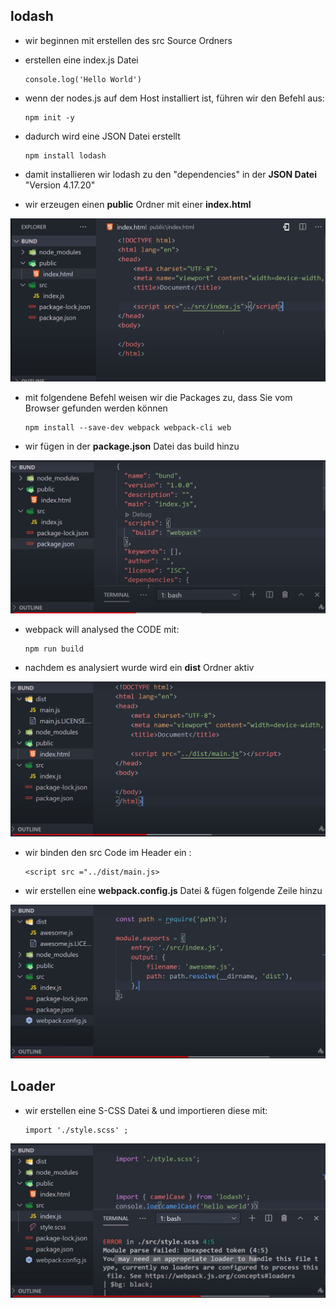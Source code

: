 ## lodash
-   wir beginnen mit erstellen des src Source Ordners
-   erstellen eine index.js Datei

        console.log('Hello World')

-   wenn der nodes.js auf dem Host installiert ist, führen wir den Befehl aus:

        npm init -y

-   dadurch wird eine JSON Datei erstellt

        npm install lodash

-   damit installieren  wir lodash zu den "dependencies" in der **JSON Datei** "Version 4.17.20"

-   wir erzeugen einen **public** Ordner mit einer **index.html**

![index.html](./screens/index.jpg)

-   mit folgendene Befehl weisen wir die Packages zu, dass Sie vom Browser gefunden werden können

        npm install --save-dev webpack webpack-cli web

-   wir fügen in der **package.json** Datei das build hinzu

![index.html](./screens/package.json-build.jpg)

-   webpack will analysed the CODE mit:

        npm run build

-   nachdem es analysiert wurde wird ein **dist** Ordner aktiv

![build](./screens/build.jpg)
-   wir binden den src Code im Header ein :

        <script src ="../dist/main.js>

-   wir erstellen eine **webpack.config.js** Datei & fügen folgende Zeile hinzu

![build](./screens/webpack.jpg)

## Loader
-   wir erstellen eine S-CSS Datei & und importieren diese mit:

        import './style.scss' ;

![build](./screens/scss.jpg)








